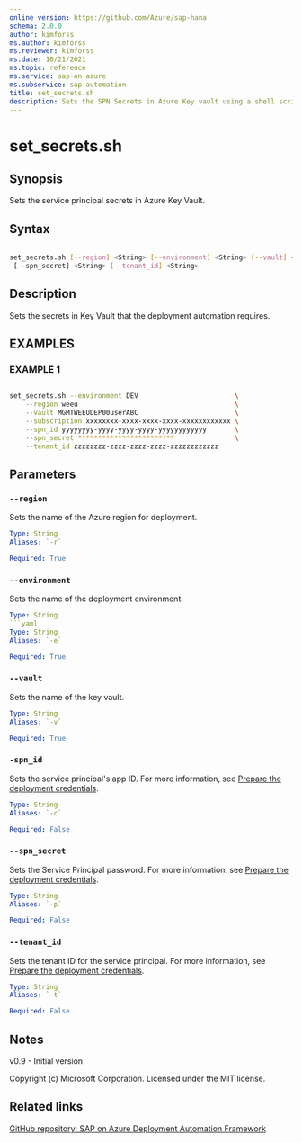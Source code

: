 ```yaml
---
online version: https://github.com/Azure/sap-hana
schema: 2.0.0
author: kimforss
ms.author: kimforss
ms.reviewer: kimforss
ms.date: 10/21/2021
ms.topic: reference
ms.service: sap-on-azure
ms.subservice: sap-automation
title: set_secrets.sh
description: Sets the SPN Secrets in Azure Key vault using a shell script.
---
```


# set_secrets.sh

## Synopsis
Sets the service principal secrets in Azure Key Vault.

## Syntax

```bash

set_secrets.sh [--region] <String> [--environment] <String> [--vault] <String> [--subscription] <String> [--spn_id] <String>
 [--spn_secret] <String> [--tenant_id] <String>
```

## Description
Sets the secrets in Key Vault that the deployment automation requires.

## EXAMPLES

### EXAMPLE 1

```bash

set_secrets.sh --environment DEV                        \
    --region weeu                                       \
    --vault MGMTWEEUDEP00userABC                        \
    --subscription xxxxxxxx-xxxx-xxxx-xxxx-xxxxxxxxxxxx \
    --spn_id yyyyyyyy-yyyy-yyyy-yyyy-yyyyyyyyyyyy       \
    --spn_secret ************************               \
    --tenant_id zzzzzzzz-zzzz-zzzz-zzzz-zzzzzzzzzzzz     
```

## Parameters

### `--region`
Sets the name of the Azure region for deployment.

```yaml
Type: String
Aliases: `-r`

Required: True
```

### `--environment`
Sets the name of the deployment environment.

```yaml
Type: String
```yaml
Type: String
Aliases: `-e`

Required: True
```

### `--vault`
Sets the name of the key vault.

```yaml
Type: String
Aliases: `-v`

Required: True
```

### `-spn_id`
Sets the service principal's app ID. For more information, see [Prepare the deployment credentials](../deploy-control-plane.md#prepare-the-deployment-credentials).

```yaml
Type: String
Aliases: `-c`

Required: False
```

### `--spn_secret`
Sets the Service Principal password. For more information, see [Prepare the deployment credentials](../deploy-control-plane.md#prepare-the-deployment-credentials). 

```yaml
Type: String
Aliases: `-p`

Required: False
```

### `--tenant_id`
Sets the tenant ID for the service principal. For more information, see [Prepare the deployment credentials](../deploy-control-plane.md#prepare-the-deployment-credentials). 

```yaml
Type: String
Aliases: `-t`

Required: False
```

## Notes
v0.9 - Initial version


Copyright (c) Microsoft Corporation.
Licensed under the MIT license.
## Related links

[GitHub repository: SAP on Azure Deployment Automation Framework](https://github.com/Azure/sap-hana)

